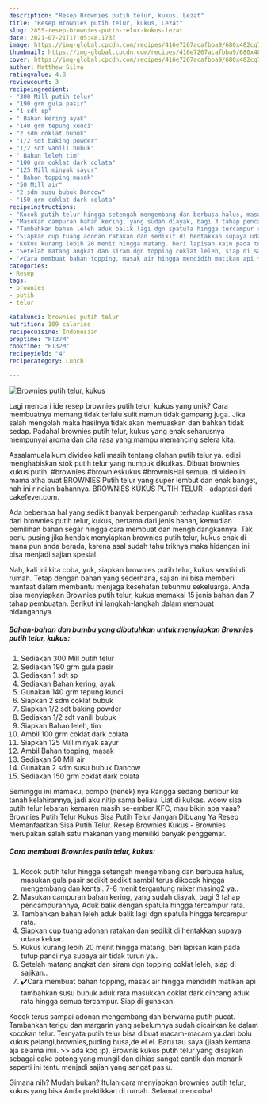 ```yaml
---
description: "Resep Brownies putih telur, kukus, Lezat"
title: "Resep Brownies putih telur, kukus, Lezat"
slug: 2855-resep-brownies-putih-telur-kukus-lezat
date: 2021-07-21T17:05:48.173Z
image: https://img-global.cpcdn.com/recipes/416e7267acafbba9/680x482cq70/brownies-putih-telur-kukus-foto-resep-utama.jpg
thumbnail: https://img-global.cpcdn.com/recipes/416e7267acafbba9/680x482cq70/brownies-putih-telur-kukus-foto-resep-utama.jpg
cover: https://img-global.cpcdn.com/recipes/416e7267acafbba9/680x482cq70/brownies-putih-telur-kukus-foto-resep-utama.jpg
author: Matthew Silva
ratingvalue: 4.8
reviewcount: 3
recipeingredient:
- "300 Mill putih telur"
- "190 grm gula pasir"
- "1 sdt sp"
- " Bahan kering ayak"
- "140 grm tepung kunci"
- "2 sdm coklat bubuk"
- "1/2 sdt baking powder"
- "1/2 sdt vanili bubuk"
- " Bahan leleh tim"
- "100 grm coklat dark colata"
- "125 Mill minyak sayur"
- " Bahan topping masak"
- "50 Mill air"
- "2 sdm susu bubuk Dancow"
- "150 grm coklat dark colata"
recipeinstructions:
- "Kocok putih telur hingga setengah mengembang dan berbusa halus, masukan gula pasir sedikit sedikit sambil terus dikocok hingga mengembang dan kental. 7-8 menit tergantung mixer masing2 ya.."
- "Masukan campuran bahan kering, yang sudah diayak, bagi 3 tahap pencampurannya, Aduk balik dengan spatula hingga tercampur rata."
- "Tambahkan bahan leleh aduk balik lagi dgn spatula hingga tercampur rata."
- "Siapkan cup tuang adonan ratakan dan sedikit di hentakkan supaya udara keluar."
- "Kukus kurang lebih 20 menit hingga matang. beri lapisan kain pada tutup panci nya supaya air tidak turun ya.."
- "Setelah matang angkat dan siram dgn topping coklat leleh, siap di sajikan.."
- "✔️Cara membuat bahan topping, masak air hingga mendidih matikan api tambahkan susu bubuk aduk rata masukkan coklat dark cincang aduk rata hingga semua tercampur. Siap di gunakan."
categories:
- Resep
tags:
- brownies
- putih
- telur

katakunci: brownies putih telur 
nutrition: 109 calories
recipecuisine: Indonesian
preptime: "PT37M"
cooktime: "PT32M"
recipeyield: "4"
recipecategory: Lunch

---
```



![Brownies putih telur, kukus](https://img-global.cpcdn.com/recipes/416e7267acafbba9/680x482cq70/brownies-putih-telur-kukus-foto-resep-utama.jpg)

Lagi mencari ide resep brownies putih telur, kukus yang unik? Cara membuatnya memang tidak terlalu sulit namun tidak gampang juga. Jika salah mengolah maka hasilnya tidak akan memuaskan dan bahkan tidak sedap. Padahal brownies putih telur, kukus yang enak seharusnya mempunyai aroma dan cita rasa yang mampu memancing selera kita.

Assalamualaikum.divideo kali masih tentang olahan putih telur ya. edisi menghabiskan stok putih telur yang numpuk dikulkas. Dibuat brownies kukus putih. #brownies #brownieskukus #brownisHai semua. di video ini mama atha buat BROWNIES Putih telur yang super lembut dan enak banget, nah ini rincian bahannya. BROWNIES KUKUS PUTIH TELUR - adaptasi dari cakefever.com.

Ada beberapa hal yang sedikit banyak berpengaruh terhadap kualitas rasa dari brownies putih telur, kukus, pertama dari jenis bahan, kemudian pemilihan bahan segar hingga cara membuat dan menghidangkannya. Tak perlu pusing jika hendak menyiapkan brownies putih telur, kukus enak di mana pun anda berada, karena asal sudah tahu triknya maka hidangan ini bisa menjadi sajian spesial.


Nah, kali ini kita coba, yuk, siapkan brownies putih telur, kukus sendiri di rumah. Tetap dengan bahan yang sederhana, sajian ini bisa memberi manfaat dalam membantu menjaga kesehatan tubuhmu sekeluarga. Anda bisa menyiapkan Brownies putih telur, kukus memakai 15 jenis bahan dan 7 tahap pembuatan. Berikut ini langkah-langkah dalam membuat hidangannya.

<!--inarticleads1-->

##### Bahan-bahan dan bumbu yang dibutuhkan untuk menyiapkan Brownies putih telur, kukus:

1. Sediakan 300 Mill putih telur
1. Sediakan 190 grm gula pasir
1. Sediakan 1 sdt sp
1. Sediakan  Bahan kering, ayak
1. Gunakan 140 grm tepung kunci
1. Siapkan 2 sdm coklat bubuk
1. Siapkan 1/2 sdt baking powder
1. Sediakan 1/2 sdt vanili bubuk
1. Siapkan  Bahan leleh, tim
1. Ambil 100 grm coklat dark colata
1. Siapkan 125 Mill minyak sayur
1. Ambil  Bahan topping, masak
1. Sediakan 50 Mill air
1. Gunakan 2 sdm susu bubuk Dancow
1. Sediakan 150 grm coklat dark colata


Seminggu ini mamaku, pompo (nenek) nya Rangga sedang berlibur ke tanah kelahirannya, jadi aku nitip sama beliau. Liat di kulkas. woow sisa putih telur lebaran kemaren masih se-ember KFC, mau bikin apa yaaa? Brownies Putih Telur Kukus Sisa Putih Telur Jangan Dibuang Ya Resep Memanfaatkan Sisa Putih Telur. Resep Brownies Kukus - Brownies merupakan salah satu makanan yang memiliki banyak penggemar. 

<!--inarticleads2-->

##### Cara membuat Brownies putih telur, kukus:

1. Kocok putih telur hingga setengah mengembang dan berbusa halus, masukan gula pasir sedikit sedikit sambil terus dikocok hingga mengembang dan kental. 7-8 menit tergantung mixer masing2 ya..
1. Masukan campuran bahan kering, yang sudah diayak, bagi 3 tahap pencampurannya, Aduk balik dengan spatula hingga tercampur rata.
1. Tambahkan bahan leleh aduk balik lagi dgn spatula hingga tercampur rata.
1. Siapkan cup tuang adonan ratakan dan sedikit di hentakkan supaya udara keluar.
1. Kukus kurang lebih 20 menit hingga matang. beri lapisan kain pada tutup panci nya supaya air tidak turun ya..
1. Setelah matang angkat dan siram dgn topping coklat leleh, siap di sajikan..
1. ✔️Cara membuat bahan topping, masak air hingga mendidih matikan api tambahkan susu bubuk aduk rata masukkan coklat dark cincang aduk rata hingga semua tercampur. Siap di gunakan.


Kocok terus sampai adonan mengembang dan berwarna putih pucat. Tambahkan terigu dan margarin yang sebelumnya sudah dicairkan ke dalam kocokan telur. Ternyata putih telur bisa dibuat macam-macam ya.dari bolu kukus pelangi,brownies,puding busa,de el el. Baru tau saya (jiaah kemana aja selama iniii. &gt;&gt; ada koq :p). Brownis kukus putih telur yang disajikan sebagai cake potong yang mungil dan dihias sangat cantik dan menarik seperti ini tentu menjadi sajian yang sangat pas u. 

Gimana nih? Mudah bukan? Itulah cara menyiapkan brownies putih telur, kukus yang bisa Anda praktikkan di rumah. Selamat mencoba!
